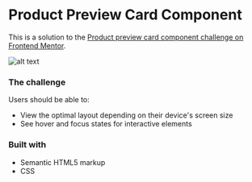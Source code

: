 # Product Preview Card Component 

This is a solution to the [Product preview card component challenge on Frontend Mentor](https://www.frontendmentor.io/challenges/product-preview-card-component-GO7UmttRfa).  


![alt text](https://imgur.com/jPkjhSI.png)

### The challenge

Users should be able to:

- View the optimal layout depending on their device's screen size
- See hover and focus states for interactive elements




### Built with

- Semantic HTML5 markup
- CSS 












